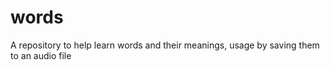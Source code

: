 # words

A repository to help learn words and their meanings, usage by saving them to an audio file
